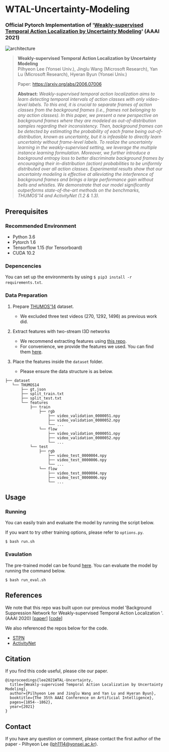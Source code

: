# WTAL-Uncertainty-Modeling
### Official Pytorch Implementation of '[Weakly-supervised Temporal Action Localization by Uncertainty Modeling](https://arxiv.org/abs/2006.07006)' (AAAI 2021)

![architecture](https://user-images.githubusercontent.com/16102333/102174520-03f6c600-3ee1-11eb-953b-ffce66d1ccbe.png)

> **Weakly-supervised Temporal Action Localization by Uncertainty Modeling**<br>
> Pilhyeon Lee (Yonsei Univ.), Jinglu Wang (Microsoft Research), Yan Lu (Microsoft Research), Hyeran Byun (Yonsei Univ.)
>
> Paper: https://arxiv.org/abs/2006.07006
>
> **Abstract:** *Weakly-supervised temporal action localization aims to learn detecting temporal intervals of action classes with only video-level labels. To this end, it is crucial to separate frames of action classes from the background frames (i.e., frames not belonging to any action classes). In this paper, we present a new perspective on background frames where they are modeled as out-of-distribution samples regarding their inconsistency. Then, background frames can be detected by estimating the probability of each frame being out-of-distribution, known as uncertainty, but it is infeasible to directly learn uncertainty without frame-level labels. To realize the uncertainty learning in the weakly-supervised setting, we leverage the multiple instance learning formulation. Moreover, we further introduce a background entropy loss to better discriminate background frames by encouraging their in-distribution (action) probabilities to be uniformly distributed over all action classes. Experimental results show that our uncertainty modeling is effective at alleviating the interference of background frames and brings a large performance gain without bells and whistles. We demonstrate that our model significantly outperforms state-of-the-art methods on the benchmarks, THUMOS'14 and ActivityNet (1.2 & 1.3).*


## Prerequisites
### Recommended Environment
* Python 3.6
* Pytorch 1.6
* Tensorflow 1.15 (for Tensorboard)
* CUDA 10.2

### Depencencies
You can set up the environments by using `$ pip3 install -r requirements.txt`.

### Data Preparation
1. Prepare [THUMOS'14](https://www.crcv.ucf.edu/THUMOS14/) dataset.
    - We excluded three test videos (270, 1292, 1496) as previous work did.

2. Extract features with two-stream I3D networks
    - We recommend extracting features using [this repo](https://github.com/piergiaj/pytorch-i3d).
    - For convenience, we provide the features we used. You can find them [here](https://drive.google.com/file/d/19BIRy53w2H5J2Nc_mpAbYPVzElReJswe/view?usp=sharing).
    
3. Place the features inside the `dataset` folder.
    - Please ensure the data structure is as below.
   
~~~~
├── dataset
   └── THUMOS14
       ├── gt.json
       ├── split_train.txt
       ├── split_test.txt
       └── features
           ├── train
               ├── rgb
                   ├── video_validation_0000051.npy
                   ├── video_validation_0000052.npy
                   └── ...
               └── flow
                   ├── video_validation_0000051.npy
                   ├── video_validation_0000052.npy
                   └── ...
           └── test
               ├── rgb
                   ├── video_test_0000004.npy
                   ├── video_test_0000006.npy
                   └── ...
               └── flow
                   ├── video_test_0000004.npy
                   ├── video_test_0000006.npy
                   └── ...
~~~~

## Usage

### Running
You can easily train and evaluate the model by running the script below.

If you want to try other training options, please refer to `options.py`.

~~~~
$ bash run.sh
~~~~

### Evaulation
The pre-trained model can be found [here](https://drive.google.com/file/d/1bQPqhtTO2I7wnGQWV1x1Ksuj9hyh9xix/view?usp=sharing).
You can evaluate the model by running the command below.

~~~~
$ bash run_eval.sh
~~~~

## References
We note that this repo was built upon our previous model 'Background Suppression Network for Weakly-supervised Temporal Action Localization '. (AAAI 2020) [[paper](https://arxiv.org/abs/1911.09963)] [[code](https://github.com/Pilhyeon/BaSNet-pytorch)]

We also referenced the repos below for the code.

* [STPN](https://github.com/bellos1203/STPN)
* [ActivityNet](https://github.com/activitynet/ActivityNet)

## Citation
If you find this code useful, please cite our paper.

~~~~
@inproceedings{lee2021WTAL-Uncertainty,
  title={Weakly-supervised Temporal Action Localization by Uncertainty Modeling},
  author={Pilhyeon Lee and Jinglu Wang and Yan Lu and Hyeran Byun},
  booktitle={The 35th AAAI Conference on Artificial Intelligence},
  pages={1854--1862},
  year={2021}
}
~~~~

## Contact
If you have any question or comment, please contact the first author of the paper - Pilhyeon Lee (lph1114@yonsei.ac.kr).
